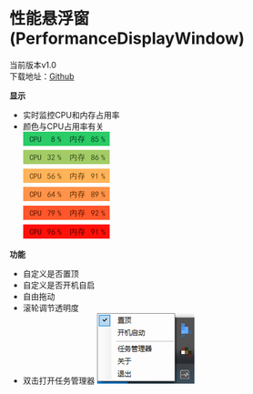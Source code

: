 # 性能悬浮窗(PerformanceDisplayWindow)   
   
当前版本v1.0   
下载地址：[Github](https://github.com/tp1415926535/PerformanceDisplayWindow/raw/main/%E6%80%A7%E8%83%BD%E6%82%AC%E6%B5%AE%E7%AA%97.rar)   
   
    
**显示**
- 实时监控CPU和内存占用率   
- 颜色与CPU占用率有关   
![不同颜色](https://github.com/tp1415926535/PerformanceDisplayWindow/raw/main/%E6%80%A7%E8%83%BD%E6%82%AC%E6%B5%AE%E7%AA%97%E6%88%AA%E5%9B%BE/%E6%80%A7%E8%83%BD%E6%82%AC%E6%B5%AE%E7%AA%97%E9%A2%9C%E8%89%B2.jpg)

**功能**   
- 自定义是否置顶
- 自定义是否开机自启
- 自由拖动
- 滚轮调节透明度
- 双击打开任务管理器
![右键菜单](https://github.com/tp1415926535/PerformanceDisplayWindow/raw/main/%E6%80%A7%E8%83%BD%E6%82%AC%E6%B5%AE%E7%AA%97%E6%88%AA%E5%9B%BE/%E6%80%A7%E8%83%BD%E6%82%AC%E6%B5%AE%E7%AA%97%E5%8F%B3%E9%94%AE.png)
